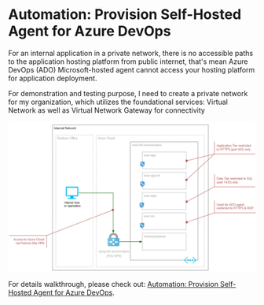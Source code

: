 # Automation: Provision Self-Hosted Agent for Azure DevOps

For an internal application in a private network, there is no accessible paths to the application hosting platform from public internet, that's mean Azure DevOps (ADO) Microsoft-hosted agent cannot access your hosting platform for application deployment.

For demonstration and testing purpose, I need to create a private network for my organization, which utilizes the foundational services: Virtual Network as well as Virtual Network Gateway for connectivity

![](ado-internal-network.png)

For details walkthrough, please check out: [Automation: Provision Self-Hosted Agent for Azure DevOps](https://raideen.ca/2022/10/17/automation-provision-self-hosted-agent-for-azure-devops/).